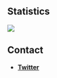 
<div align="left">
  <h2>Statistics</h2>
  <img align="center" src="https://github-readme-stats.vercel.app/api?username=hectorwithc&show_icons=true&theme=dark">
</div>

<h2>Contact</h2>

- **[Twitter](https://twitter.com/hectorwithc)**
